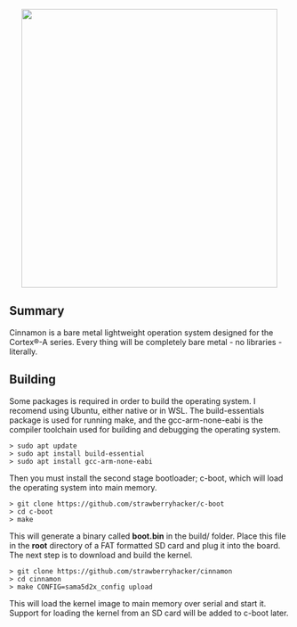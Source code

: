 <p align="center">
  <img width="460" height="500" src="https://github.com/strawberryhacker/cinnamonOS/blob/master/doc/cover.png">
</p>

## Summary

Cinnamon is a bare metal lightweight operation system designed for the Cortex®-A series. Every thing will be completely bare metal - no libraries - literally.

## Building

Some packages is required in order to build the operating system. I recomend using Ubuntu, either native or in WSL. The build-essentials package is used for running make, and the gcc-arm-none-eabi is the compiler toolchain used for building and debugging the operating system.

```
> sudo apt update
> sudo apt install build-essential
> sudo apt install gcc-arm-none-eabi
```

Then you must install the second stage bootloader; c-boot, which will load the operating system into main memory.

```
> git clone https://github.com/strawberryhacker/c-boot
> cd c-boot
> make
```

This will generate a binary called **boot.bin** in the build/ folder. Place this file in the **root** directory of a FAT formatted SD card and plug it into the board. The next step is to download and build the kernel. 

```
> git clone https://github.com/strawberryhacker/cinnamon
> cd cinnamon
> make CONFIG=sama5d2x_config upload
```

This will load the kernel image to main memory over serial and start it. Support for loading the kernel from an SD card will be added to c-boot later. 
